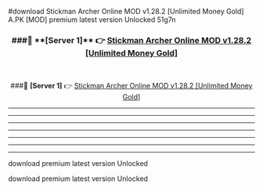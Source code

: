 #download Stickman Archer Online MOD v1.28.2 [Unlimited Money Gold]  A.PK [MOD] premium latest version Unlocked 51g7n 



<div align="center">
<h3>###🔹 **[Server 1]** 👉 <a href="https://download1apk.web.app/">Stickman Archer Online MOD v1.28.2 [Unlimited Money Gold] </a></h3><br>


###🔹 **[Server 1]** 👉 <a href="https://download1apk.web.app/">Stickman Archer Online MOD v1.28.2 [Unlimited Money Gold] </a></h3>
</div>



----------------------------------------------------------

----------------------------------------------------------

----------------------------------------------------------

----------------------------------------------------------

----------------------------------------------------------

----------------------------------------------------------

----------------------------------------------------------

download premium latest version Unlocked

download premium latest version Unlocked
